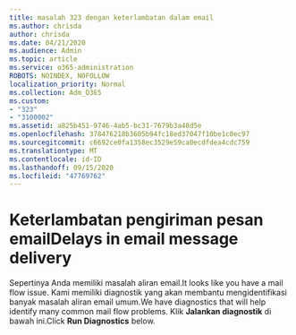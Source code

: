```yaml
---
title: masalah 323 dengan keterlambatan dalam email
ms.author: chrisda
author: chrisda
ms.date: 04/21/2020
ms.audience: Admin
ms.topic: article
ms.service: o365-administration
ROBOTS: NOINDEX, NOFOLLOW
localization_priority: Normal
ms.collection: Adm_O365
ms.custom:
- "323"
- "3100002"
ms.assetid: a825b451-9746-4ab5-bc31-7679b3a48d5e
ms.openlocfilehash: 378476218b3605b94fc18ed37047f10be1c0ec97
ms.sourcegitcommit: c6692ce0fa1358ec3529e59ca0ecdfdea4cdc759
ms.translationtype: MT
ms.contentlocale: id-ID
ms.lasthandoff: 09/15/2020
ms.locfileid: "47769762"
---
```

# <a name="delays-in-email-message-delivery"></a><span data-ttu-id="9dae8-102">Keterlambatan pengiriman pesan email</span><span class="sxs-lookup"><span data-stu-id="9dae8-102">Delays in email message delivery</span></span>

<span data-ttu-id="9dae8-103">Sepertinya Anda memiliki masalah aliran email.</span><span class="sxs-lookup"><span data-stu-id="9dae8-103">It looks like you have a mail flow issue.</span></span> <span data-ttu-id="9dae8-104">Kami memiliki diagnostik yang akan membantu mengidentifikasi banyak masalah aliran email umum.</span><span class="sxs-lookup"><span data-stu-id="9dae8-104">We have diagnostics that will help identify many common mail flow problems.</span></span> <span data-ttu-id="9dae8-105">Klik **Jalankan diagnostik** di bawah ini.</span><span class="sxs-lookup"><span data-stu-id="9dae8-105">Click **Run Diagnostics** below.</span></span>
